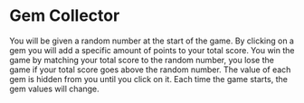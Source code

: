 # Gem Collector

You will be given a random number at the start of the game.  By clicking on a gem you will add a specific amount of points to your total score.  You win the game by matching your total score to the random number, you lose the game if your total score goes above the random number.  The value of each gem is hidden from you until you click on it.  Each time the game starts, the gem values will change.
